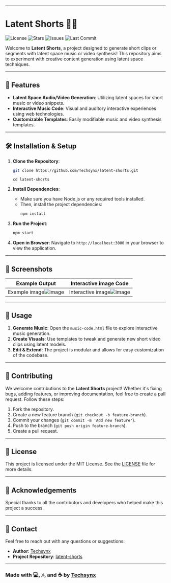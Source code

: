
---

# Latent Shorts 🎥🎵

![License](https://img.shields.io/github/license/Techsynx/latent-shorts?style=flat-square) ![Stars](https://img.shields.io/github/stars/Techsynx/latent-shorts?style=social) ![Issues](https://img.shields.io/github/issues/Techsynx/latent-shorts?style=flat-square) ![Last Commit](https://img.shields.io/github/last-commit/Techsynx/latent-shorts?style=flat-square)

Welcome to **Latent Shorts**, a project designed to generate short clips or segments with latent space music or video synthesis! This repository aims to experiment with creative content generation using latent space techniques.

---

## 🚀 Features

- **Latent Space Audio/Video Generation**: Utilizing latent spaces for short music or video snippets.
- **Interactive Music Code**: Visual and auditory interactive experiences using web technologies.
- **Customizable Templates**: Easily modifiable music and video synthesis templates.

---

## 🛠️ Installation & Setup

1. **Clone the Repository**:
   ```bash
   git clone https://github.com/Techsynx/latent-shorts.git
   ```
   ```
   cd latent-shorts
   ```

2. **Install Dependencies**:
   - Make sure you have Node.js or any required tools installed.
   - Then, install the project dependencies:
     ```bash
     npm install
     ```

3. **Run the Project**:
   ```bash
   npm start
   ```

4. **Open in Browser**: Navigate to `http://localhost:3000` in your browser to view the application.

---

## 🎨 Screenshots

| Example Output | Interactive image Code |
|----------------|------------------------|
| Example image![image](https://github.com/user-attachments/assets/23d74c09-5154-48ee-a728-6f6f062ecc1e) | Interactive image![image](https://github.com/user-attachments/assets/b1c93c26-553a-4564-afaf-0a8895aab5c8)


---

## 📜 Usage

1. **Generate Music**: Open the `music-code.html` file to explore interactive music generation.
2. **Create Visuals**: Use templates to tweak and generate new short video clips using latent models.
3. **Edit & Extend**: The project is modular and allows for easy customization of the codebase.

---

## 🌟 Contributing

We welcome contributions to the **Latent Shorts** project! Whether it's fixing bugs, adding features, or improving documentation, feel free to create a pull request. Follow these steps:

1. Fork the repository.
2. Create a new feature branch (`git checkout -b feature-branch`).
3. Commit your changes (`git commit -m 'Add new feature'`).
4. Push to the branch (`git push origin feature-branch`).
5. Create a pull request.

---

## 📄 License

This project is licensed under the MIT License. See the [LICENSE](./LICENSE) file for more details.

---

## 🙌 Acknowledgements

Special thanks to all the contributors and developers who helped make this project a success.

---

## 📧 Contact

Feel free to reach out with any questions or suggestions:

- **Author**: [Techsynx](https://github.com/Techsynx)
- **Project Repository**: [latent-shorts](https://github.com/Techsynx/latent-shorts)

---

### Made with 💻, 🎶, and ☕ by [Techsynx](https://github.com/Techsynx)



